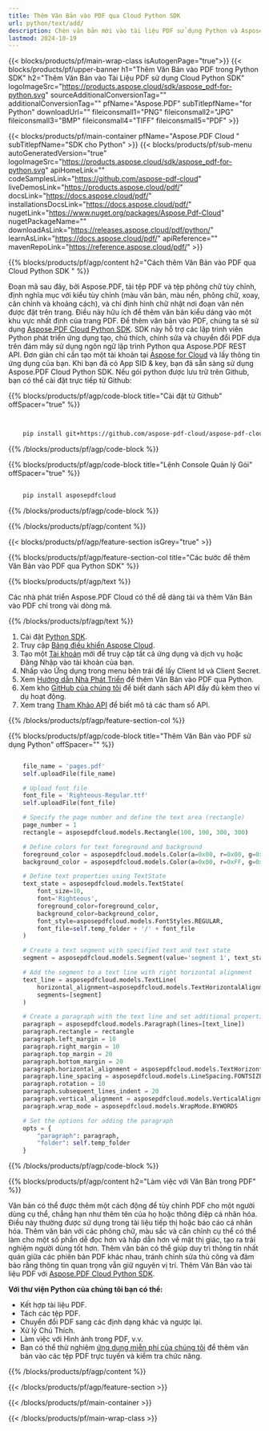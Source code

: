 ```yaml
---
title: Thêm Văn Bản vào PDF qua Cloud Python SDK
url: python/text/add/
description: Chèn văn bản mới vào tài liệu PDF sử dụng Python và Aspose.PDF Cloud SDK.
lastmod: 2024-10-19
---
```


{{< blocks/products/pf/main-wrap-class isAutogenPage="true">}}
{{< blocks/products/pf/upper-banner h1="Thêm Văn Bản vào PDF trong Python SDK" h2="Thêm Văn Bản vào Tài Liệu PDF sử dụng Cloud Python SDK" logoImageSrc="https://products.aspose.cloud/sdk/aspose_pdf-for-python.svg" sourceAdditionalConversionTag="" additionalConversionTag="" pfName="Aspose.PDF" subTitlepfName="for Python" downloadUrl="" fileiconsmall1="PNG" fileiconsmall2="JPG" fileiconsmall3="BMP" fileiconsmall4="TIFF" fileiconsmall5="PDF" >}}

{{< blocks/products/pf/main-container pfName="Aspose.PDF Cloud " subTitlepfName="SDK cho Python" >}}
{{< blocks/products/pf/sub-menu autoGeneratedVersion="true" logoImageSrc="https://products.aspose.cloud/sdk/aspose_pdf-for-python.svg" apiHomeLink="" codeSamplesLink="https://github.com/aspose-pdf-cloud" liveDemosLink="https://products.aspose.cloud/pdf/" docsLink="https://docs.aspose.cloud/pdf/" installationsDocsLink="https://docs.aspose.cloud/pdf/" nugetLink="https://www.nuget.org/packages/Aspose.Pdf-Cloud" nugetPackageName="" downloadAsLink="https://releases.aspose.cloud/pdf/python/" learnAsLink="https://docs.aspose.cloud/pdf/" apiReference="" mavenRepoLink="https://reference.aspose.cloud/pdf/" >}}

{{% blocks/products/pf/agp/content h2="Cách thêm Văn Bản vào PDF qua Cloud Python SDK " %}}

Đoạn mã sau đây, bởi Aspose.PDF, tải tệp PDF và tệp phông chữ tùy chỉnh, định nghĩa mục với kiểu tùy chỉnh (màu văn bản, màu nền, phông chữ, xoay, căn chỉnh và khoảng cách), và chỉ định hình chữ nhật nơi đoạn văn nên được đặt trên trang. Điều này hữu ích để thêm văn bản kiểu dáng vào một khu vực nhất định của trang PDF.
Để thêm văn bản vào PDF, chúng ta sẽ sử dụng
[Aspose.PDF Cloud Python SDK](https://products.aspose.cloud/pdf/python/). SDK này hỗ trợ các lập trình viên Python phát triển ứng dụng tạo, chú thích, chỉnh sửa và chuyển đổi PDF dựa trên đám mây sử dụng ngôn ngữ lập trình Python qua Aspose.PDF REST API. Đơn giản chỉ cần tạo một tài khoản tại [Aspose for Cloud](https://dashboard.aspose.cloud/#/apps) và lấy thông tin ứng dụng của bạn. Khi bạn đã có App SID & key, bạn đã sẵn sàng sử dụng Aspose.PDF Cloud Python SDK. Nếu gói python được lưu trữ trên Github, bạn có thể cài đặt trực tiếp từ Github:

{{% blocks/products/pf/agp/code-block title="Cài đặt từ Github" offSpacer="true" %}}

```bash

     
    pip install git+https://github.com/aspose-pdf-cloud/aspose-pdf-cloud-python.git


```

{{% /blocks/products/pf/agp/code-block %}}

{{% blocks/products/pf/agp/code-block title="Lệnh Console Quản lý Gói" offSpacer="true" %}}

```bash
     
    pip install asposepdfcloud

```

{{% /blocks/products/pf/agp/code-block %}}

{{% /blocks/products/pf/agp/content %}}

{{< blocks/products/pf/agp/feature-section isGrey="true" >}}

{{% blocks/products/pf/agp/feature-section-col title="Các bước để thêm Văn Bản vào PDF qua Python SDK" %}}

{{% blocks/products/pf/agp/text %}}

Các nhà phát triển Aspose.PDF Cloud có thể dễ dàng tải và thêm Văn Bản vào PDF chỉ trong vài dòng mã.

{{% /blocks/products/pf/agp/text %}}

1. Cài đặt [Python SDK](https://pypi.org/project/asposepdfcloud/).
1. Truy cập [Bảng điều khiển Aspose Cloud](https://dashboard.aspose.cloud/).
1. Tạo một [Tài khoản](https://docs.aspose.cloud/display/storagecloud/Creating+and+Managing+Account) mới để truy cập tất cả ứng dụng và dịch vụ hoặc Đăng Nhập vào tài khoản của bạn.
1. Nhấp vào Ứng dụng trong menu bên trái để lấy Client Id và Client Secret.
1. Xem [Hướng dẫn Nhà Phát Triển](https://docs.aspose.cloud/pdf/developer-guide/) để thêm Văn Bản vào PDF qua Python.
1. Xem kho [GitHub của chúng tôi](https://github.com/aspose-pdf-cloud/aspose-pdf-cloud-python/) để biết danh sách API đầy đủ kèm theo ví dụ hoạt động.
1. Xem trang [Tham Khảo API](https://reference.aspose.cloud/pdf/#/Document) để biết mô tả các tham số API.

{{% /blocks/products/pf/agp/feature-section-col %}}

{{% blocks/products/pf/agp/code-block title="Thêm Văn Bản vào PDF sử dụng Python" offSpacer="" %}}

```python

    file_name = 'pages.pdf'
    self.uploadFile(file_name)

    # Upload font file
    font_file = 'Righteous-Regular.ttf'
    self.uploadFile(font_file)

    # Specify the page number and define the text area (rectangle)
    page_number = 1
    rectangle = asposepdfcloud.models.Rectangle(100, 100, 300, 300)

    # Define colors for text foreground and background
    foreground_color = asposepdfcloud.models.Color(a=0x00, r=0x00, g=0xFF, b=0x00)  # Blue foreground
    background_color = asposepdfcloud.models.Color(a=0x00, r=0xFF, g=0x00, b=0x00)  # Green background

    # Define text properties using TextState
    text_state = asposepdfcloud.models.TextState(
        font_size=10,
        font='Righteous',
        foreground_color=foreground_color,
        background_color=background_color,
        font_style=asposepdfcloud.models.FontStyles.REGULAR,
        font_file=self.temp_folder + '/' + font_file
    )

    # Create a text segment with specified text and text state
    segment = asposepdfcloud.models.Segment(value='segment 1', text_state=text_state)

    # Add the segment to a text line with right horizontal alignment
    text_line = asposepdfcloud.models.TextLine(
        horizontal_alignment=asposepdfcloud.models.TextHorizontalAlignment.RIGHT,
        segments=[segment]
    )

    # Create a paragraph with the text line and set additional properties
    paragraph = asposepdfcloud.models.Paragraph(lines=[text_line])
    paragraph.rectangle = rectangle
    paragraph.left_margin = 10
    paragraph.right_margin = 10
    paragraph.top_margin = 20
    paragraph.bottom_margin = 20
    paragraph.horizontal_alignment = asposepdfcloud.models.TextHorizontalAlignment.FULLJUSTIFY
    paragraph.line_spacing = asposepdfcloud.models.LineSpacing.FONTSIZE
    paragraph.rotation = 10
    paragraph.subsequent_lines_indent = 20
    paragraph.vertical_alignment = asposepdfcloud.models.VerticalAlignment.CENTER
    paragraph.wrap_mode = asposepdfcloud.models.WrapMode.BYWORDS

    # Set the options for adding the paragraph
    opts = {
        "paragraph": paragraph,
        "folder": self.temp_folder
    }
```

{{% /blocks/products/pf/agp/code-block %}}

{{% blocks/products/pf/agp/content h2="Làm việc với Văn Bản trong PDF" %}}

Văn bản có thể được thêm một cách động để tùy chỉnh PDF cho một người dùng cụ thể, chẳng hạn như thêm tên của họ hoặc thông điệp cá nhân hóa. Điều này thường được sử dụng trong tài liệu tiếp thị hoặc báo cáo cá nhân hóa. Thêm văn bản với các phông chữ, màu sắc và căn chỉnh cụ thể có thể làm cho một số phần dễ đọc hơn và hấp dẫn hơn về mặt thị giác, tạo ra trải nghiệm người dùng tốt hơn. Thêm văn bản có thể giúp duy trì thông tin nhất quán giữa các phiên bản PDF khác nhau, tránh chỉnh sửa thủ công và đảm bảo rằng thông tin quan trọng vẫn giữ nguyên vị trí.
Thêm Văn Bản vào tài liệu PDF với [Aspose.PDF Cloud Python SDK](https://products.aspose.cloud/pdf/python/).

**Với thư viện Python của chúng tôi bạn có thể:**

+ Kết hợp tài liệu PDF.
+ Tách các tệp PDF.
+ Chuyển đổi PDF sang các định dạng khác và ngược lại.
+ Xử lý Chú Thích.
+ Làm việc với Hình ảnh trong PDF, v.v.
+ Bạn có thể thử nghiệm [ứng dụng miễn phí của chúng tôi](https://products.aspose.app/pdf/editor) để thêm văn bản vào các tệp PDF trực tuyến và kiểm tra chức năng.

{{% /blocks/products/pf/agp/content %}}

{{< /blocks/products/pf/agp/feature-section >}}

{{< /blocks/products/pf/main-container >}}

{{< /blocks/products/pf/main-wrap-class >}}
